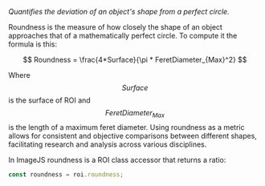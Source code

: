 _Quantifies the deviation of an object's shape from a perfect circle._

Roundness is the measure of how closely the shape of an object approaches that of a mathematically perfect circle.
To compute it the formula is this:

$$
Roundness = \frac{4*Surface}{\pi * FeretDiameter_{Max}^2}
$$

Where $$Surface$$ is the surface of ROI and $$FeretDiameter_{Max}$$ is the length of a maximum feret diameter.
Using roundness as a metric allows for consistent and objective comparisons between different shapes, facilitating research and analysis across various disciplines.

In ImageJS roundness is a ROI class accessor that returns a ratio:

```ts
const roundness = roi.roundness;
```
